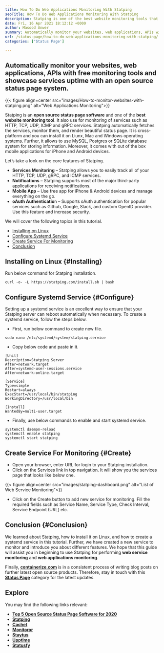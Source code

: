 ```yaml
---
title: How To Do Web Applications Monitoring With Statping
seoTitle: How To Do Web Applications Monitoring With Statping
description: Statping is one of the best website monitoring tools that enables you to monitor all services. Render beautiful status page for showcase services uptime.
date: Fri, 16 Apr 2021 18:12:12 +0000
author: Masood Anwer
summary: Automatically monitor your websites, web applications, APIs with free monitoring tools and showcase services uptime with an open source status page system.
url: /status-page/how-to-do-web-applications-monitoring-with-statping/
categories: ['Status Page']

---
```

## Automatically monitor your websites, web applications, APIs with free monitoring tools and showcase services uptime with an open source status page system.

{{< figure align=center src="images/How-to-monitor-websites-with-statping.png" alt="Web Applications Monitoring">}}  

Statping is an **open source status page software** and one of the **best website monitoring tool**. It also use for monitoring of services such as HTTP, TCP, UDP, ICMP and gRPC services. Statping automatically fetches the services, monitor them, and render beautiful status page. It is cross-platform and you can install it on Liunx, Mac and Windows operating systems. Further, it allows to use MySQL, Postgres or SQLite database system for storing information. Moreover, it comes with out of the box mobile applications for iPhone and Android devices.

Let’s take a look on the core features of Statping.

  * **Services Monitoring** – Statping allows you to easily track all of your HTTP, TCP, UDP, gRPC, and ICMP services.
  * **Notifications** – Statping supports most of the major third-party applications for receiving notifications.
  * **Mobile App** – Use free app for iPhone & Android devices and manage everything on the go.
  * **oAuth Authenticatio**n – Supports oAuth authentication for popular services such as Github, Google, Slack, and custom OpenID provider. Use this feature and increase security.

We will cover the following topics in this tutorial.

  * [Installing on Linux][1]
  * [Configure Systemd Service][2]
  * [Create Service For Monitoring][3]
  * [Conclusion][4]

## Installing on Linux {#Installing}

Run below command for Statping installation.


```
curl -o- -L https://statping.com/install.sh | bash
```


## Configure Systemd Service {#Configure}

Setting up a systemd service is an excellent way to ensure that your Statping server can reboot automatically when necessary. To create a systemd service, follow the steps below.

  * First, run below command to create new file.


```
sudo nano /etc/systemd/system/statping.service
```


  * Copy below code and paste in it.


```
[Unit]
Description=Statping Server
After=network.target
After=systemd-user-sessions.service
After=network-online.target

[Service]
Type=simple
Restart=always
ExecStart=/usr/local/bin/statping
WorkingDirectory=/usr/local/bin

[Install]
WantedBy=multi-user.target
```


  * Finally, use below commands to enable and start systemd service.


```
systemctl daemon-reload
systemctl enable statping
systemctl start statping
```


## Create Service For Monitoring {#Create}

  * Open your browser, enter URL for login to your Statping installation.
  * Click on the Services link in top navigation. It will show you the services page that looks like below one.

{{< figure align=center src="images/statping-dashboard.png" alt="List of Web Service Monitoring">}}  

  * Click on the Create button to add new service for monitoring. Fill the required fields such as Service Name, Service Type, Check Interval, Service Endpoint (URL) etc.

## Conclusion {#Conclusion}

We learned about Statping, how to install it on Linux, and how to create a systemd service in this tutorial. Further, we have created a new service to monitor and introduce you about different features. We hope that this guide will assist you in beginning to use Statping for performing **web service monitoring** and **web applications monitoring**.

Finally, [**containerize.com**][5] is in a consistent process of writing blog posts on further latest open source products. Therefore, stay in touch with this [**Status Page**][6] category for the latest updates.

## Explore

You may find the following links relevant:

  * [**Top 5 Open Source Status Page Software for 2020**][7]
  * [**Statping**][8]
  * [**Cachet**][9]
  * [**Monitoror**][10]
  * [**Staytus**][11]
  * [**Upptime**][12]
  * [**Statusfy**][13]

 [1]: #Installing
 [2]: #Configure
 [3]: #Create
 [4]: #Conclusion
 [5]: https://containerize.com
 [6]: https://blog.containerize.com/category/status-page/
 [7]: https://blog.containerize.com/2020/11/20/top-5-open-source-status-page-software-for-2020/
 [8]: https://products.containerize.com/status/statping
 [9]: https://products.containerize.com/status/cachet/
 [10]: https://products.containerize.com/status/monitoror/
 [11]: https://products.containerize.com/status/staytus/
 [12]: https://products.containerize.com/status/upptime/
 [13]: https://products.containerize.com/status/statusfy/